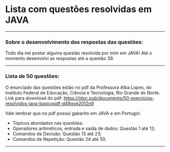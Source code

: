 # Lista com questões resolvidas em JAVA
- - -
### Sobre o desenvolvimento das respostas das questões:
Todo dia irei postar alguma questão resolvida por mim em JAVA!
Até o momento desenvolvi as respostas até a questão 39.

---
### Lista de 50 questões:
O enunciado das questões estão no pdf da Professora Alba Lopes, do Instituto Federal de Educação, Ciência e Tecnologia, Rio Grande do Norte. 
Link para download do pdf: https://idoc.pub/documents/50-exercicios-resolvidos-java-basicopdf-d49goe2012n9

Vale lembrar que no pdf possui gabarito em JAVA e em Portugol.

- Tópicos abordados nas questões: 
- Operadores aritméticos, entrada e saída de dados: Questão 1 até 12;
- Comandos de Decisão: Questão 13 até 23;
- Comandos de Repetição: Questão 24 até 50.
---
